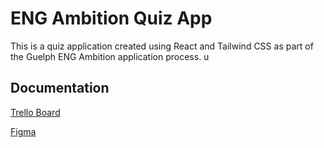 # ENG Ambition Quiz App

This is a quiz application created using React and Tailwind CSS as part of the Guelph ENG Ambition application process. u

## Documentation

<a href="https://trello.com/invite/b/BwQZdEXT/ATTIe79436d83c8cd8fc13e2bae773777a2c7522729B/eng-ambition-quiz-app">Trello Board</a>

<a href="https://www.figma.com/file/y8C2NVQ1PIrL3OWyW24FRF/Figma-basics?type=design&node-id=601%3A9&mode=design&t=X99O0F6pqe9N46XZ-1">Figma</a>